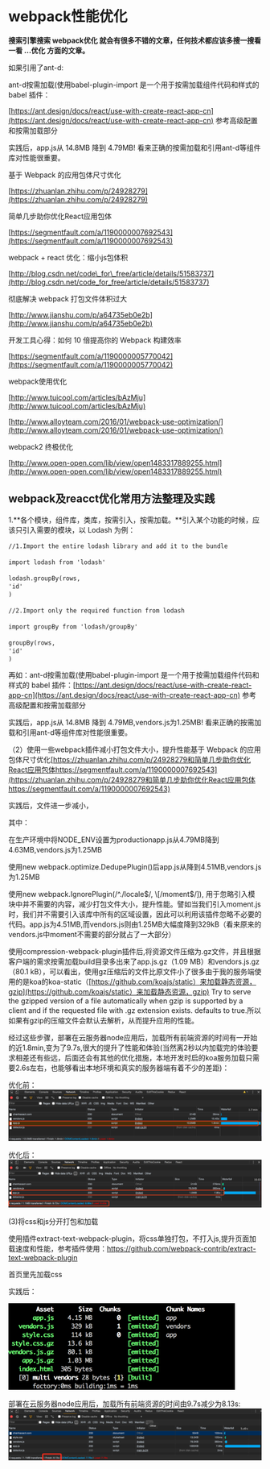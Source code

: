 # webpack性能优化

**搜索引擎搜索 webpack优化 就会有很多不错的文章，任何技术都应该多搜一搜看一看 ...优化 方面的文章。**

如果引用了ant-d:

ant-d按需加载\(使用babel-plugin-import 是一个用于按需加载组件代码和样式的 babel 插件：

[https://ant.design/docs/react/use-with-create-react-app-cn](https://ant.design/docs/react/use-with-create-react-app-cn) 参考高级配置和按需加载部分

实践后，app.js从 14.8MB 降到 4.79MB! 看来正确的按需加载和引用ant-d等组件库对性能很重要。

基于 Webpack 的应用包体尺寸优化

[https://zhuanlan.zhihu.com/p/24928279](https://zhuanlan.zhihu.com/p/24928279)

简单几步助你优化React应用包体

[https://segmentfault.com/a/1190000007692543](https://segmentfault.com/a/1190000007692543)

webpack + react 优化：缩小js包体积

[http://blog.csdn.net/code\_for\_free/article/details/51583737](http://blog.csdn.net/code_for_free/article/details/51583737)

彻底解决 webpack 打包文件体积过大

[http://www.jianshu.com/p/a64735eb0e2b](http://www.jianshu.com/p/a64735eb0e2b)

开发工具心得：如何 10 倍提高你的 Webpack 构建效率

[https://segmentfault.com/a/1190000005770042](https://segmentfault.com/a/1190000005770042)

webpack使用优化

[http://www.tuicool.com/articles/bAzMju](http://www.tuicool.com/articles/bAzMju)

[http://www.alloyteam.com/2016/01/webpack-use-optimization/](http://www.alloyteam.com/2016/01/webpack-use-optimization/)

webpack2 终极优化

[http://www.open-open.com/lib/view/open1483317889255.html](http://www.open-open.com/lib/view/open1483317889255.html)

## webpack及reacct优化常用方法整理及实践

1.**各个模块，组件库，类库，按需引入，按需加载。**引入某个功能的时候，应该只引入需要的模块，以 Lodash 为例：

```
//1.Import the entire lodash library and add it to the bundle

import lodash from 'lodash'

lodash.groupBy(rows, 
'id'
)

//2.Import only the required function from lodash

import groupBy from 'lodash/groupBy'

groupBy(rows, 
'id'
)
```

再如：ant-d按需加载\(使用babel-plugin-import 是一个用于按需加载组件代码和样式的 babel 插件：[https://ant.design/docs/react/use-with-create-react-app-cn](https://ant.design/docs/react/use-with-create-react-app-cn) 参考高级配置和按需加载部分

实践后，app.js从 14.8MB 降到 4.79MB,vendors.js为1.25MB! 看来正确的按需加载和引用ant-d等组件库对性能很重要。

（2）使用一些webpack插件减小打包文件大小，提升性能基于 Webpack 的应用包体尺寸优化[https://zhuanlan.zhihu.com/p/24928279和简单几步助你优化React应用包体https://segmentfault.com/a/1190000007692543](https://zhuanlan.zhihu.com/p/24928279和简单几步助你优化React应用包体https://segmentfault.com/a/1190000007692543)

实践后，文件进一步减小，

其中：

在生产环境中将NODE\_ENV设置为productionapp.js从4.79MB降到4.63MB,vendors.js为1.25MB

使用new webpack.optimize.DedupePlugin\(\)后app.js从降到4.51MB,vendors.js为1.25MB

使用new webpack.IgnorePlugin\(/^.\/locale$/, \[/moment$/\]\), 用于忽略引入模块中并不需要的内容，减少打包文件大小，提升性能。譬如当我们引入moment.js时，我们并不需要引入该库中所有的区域设置，因此可以利用该插件忽略不必要的代码。app.js为4.51MB,而vendors.js则由1.25MB大幅度降到329kB（看来原来的vendors.js中moment不需要的部分就占了一大部分）

使用compression-webpack-plugin插件后,将资源文件压缩为.gz文件，并且根据客户端的需求按需加载build目录多出来了app.js.gz（1.09 MB）和vendors.js.gz（80.1 kB），可以看出，使用gz压缩后的文件比原文件小了很多由于我的服务端使用的是koa的koa-static（[https://github.com/koajs/static）来加载静态资源，gzip](https://github.com/koajs/static）来加载静态资源，gzip) Try to serve the gzipped version of a file automatically when gzip is supported by a client and if the requested file with .gz extension exists. defaults to true.所以如果有gzip的压缩文件会默认去解析，从而提升应用的性能。

经过这些步骤，部署在云服务器node应用后，加载所有前端资源的时间有一开始的近1.8min,变为了9.7s,很大的提升了性能和体验\(当然离2秒以内加载完的体验要求相差还有些远，后面还会有其他的优化措施，本地开发时启的koa服务加载只需要2.6s左右，也能够看出本地环境和真实的服务器端有着不少的差距\)：

优化前：![](/assets/importwbpyhq.png)

优化后：![](/assets/importyhh.png)

\(3\)将css和js分开打包和加载

使用插件extract-text-webpack-plugin，将css单独打包，不打入js,提升页面加载速度和性能，参考插件使用：https://github.com/webpack-contrib/extract-text-webpack-plugin

首页里先加载css

实践后：

![](/assets/importyhhhhh.png)



 部署在云服务器node应用后，加载所有前端资源的时间由9.7s减少为8.13s:![](/assets/importyhhhhhhhhhh.png)

